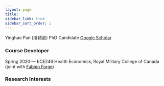 ```yaml
---
layout: page
title: 
sidebar_link: true
sidebar_sort_order: 1
---
```

Yinghao Pan (潘颖豪)
PhD Candidate 
[Google Scholar](https://scholar.google.com/citations?user=d8OG-4UAAAAJ&hl=en)  

### Course Developer
Spring 2020 — ECE246 Health Economics, Royal Military College of Canada  
(joint with [Fabien Forge](https://forgef.github.io/index.html))

### Research Interests


